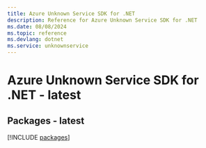 ```yaml
---
title: Azure Unknown Service SDK for .NET
description: Reference for Azure Unknown Service SDK for .NET
ms.date: 08/08/2024
ms.topic: reference
ms.devlang: dotnet
ms.service: unknownservice
---
```

# Azure Unknown Service SDK for .NET - latest
## Packages - latest
[!INCLUDE [packages](unknown-service-index.md)]